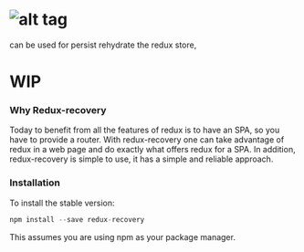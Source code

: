 # ![alt tag](http://i.imgur.com/mVqUtca.png)
can be used for persist rehydrate the redux store,
# WIP
### Why Redux-recovery
Today to benefit from all the features of redux is to have an SPA, so you have to provide a router. With redux-recovery one can take advantage of redux in a web page and do exactly what offers redux for a SPA. In addition, redux-recovery is simple to use, it has a simple and reliable approach.

### Installation
To install the stable version:

```js
npm install --save redux-recovery
````
This assumes you are using npm as your package manager.
